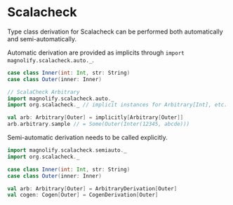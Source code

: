 # Scalacheck

Type class derivation for Scalacheck can be performed both automatically and semi-automatically.

Automatic derivation are provided as implicits through `import magnolify.scalacheck.auto._`.

```scala mdoc:compile-only
case class Inner(int: Int, str: String)
case class Outer(inner: Inner)

// ScalaCheck Arbitrary
import magnolify.scalacheck.auto._
import org.scalacheck._ // implicit instances for Arbitrary[Int], etc.

val arb: Arbitrary[Outer] = implicitly[Arbitrary[Outer]]
arb.arbitrary.sample // = Some(Outer(Inter(12345, abcde)))
```

Semi-automatic derivation needs to be called explicitly.

```scala mdoc:compile-only
import magnolify.scalacheck.semiauto._
import org.scalacheck._

case class Inner(int: Int, str: String)
case class Outer(inner: Inner)

val arb: Arbitrary[Outer] = ArbitraryDerivation[Outer]
val cogen: Cogen[Outer] = CogenDerivation[Outer]
```

